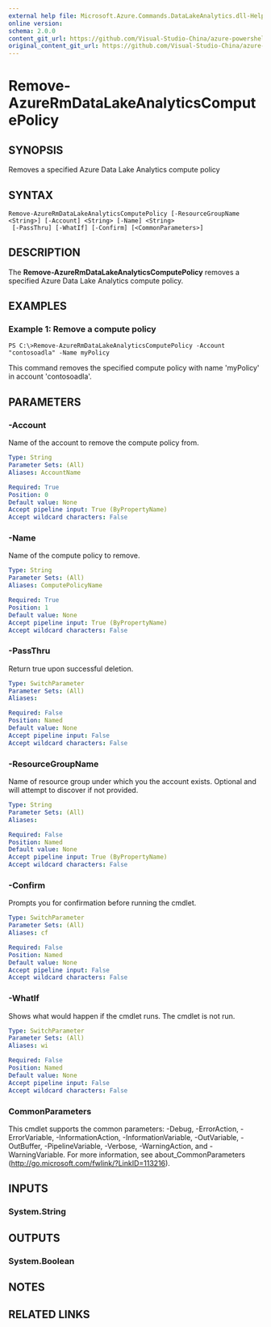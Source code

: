 ```yaml
---
external help file: Microsoft.Azure.Commands.DataLakeAnalytics.dll-Help.xml
online version:
schema: 2.0.0
content_git_url: https://github.com/Visual-Studio-China/azure-powershell/blob/preview/src/ResourceManager/DataLakeAnalytics/Commands.DataLakeAnalytics/help/Remove-AzureRmDataLakeAnalyticsComputePolicy.md
original_content_git_url: https://github.com/Visual-Studio-China/azure-powershell/blob/preview/src/ResourceManager/DataLakeAnalytics/Commands.DataLakeAnalytics/help/Remove-AzureRmDataLakeAnalyticsComputePolicy.md
---
```


# Remove-AzureRmDataLakeAnalyticsComputePolicy

## SYNOPSIS
Removes a specified Azure Data Lake Analytics compute policy

## SYNTAX

```
Remove-AzureRmDataLakeAnalyticsComputePolicy [-ResourceGroupName <String>] [-Account] <String> [-Name] <String>
 [-PassThru] [-WhatIf] [-Confirm] [<CommonParameters>]
```

## DESCRIPTION
The **Remove-AzureRmDataLakeAnalyticsComputePolicy** removes a specified Azure Data Lake Analytics compute policy.

## EXAMPLES

### Example 1: Remove a compute policy
```
PS C:\>Remove-AzureRmDataLakeAnalyticsComputePolicy -Account "contosoadla" -Name myPolicy
```

This command removes the specified compute policy with name 'myPolicy' in account 'contosoadla'.

## PARAMETERS

### -Account
Name of the account to remove the compute policy from.

```yaml
Type: String
Parameter Sets: (All)
Aliases: AccountName

Required: True
Position: 0
Default value: None
Accept pipeline input: True (ByPropertyName)
Accept wildcard characters: False
```

### -Name
Name of the compute policy to remove.

```yaml
Type: String
Parameter Sets: (All)
Aliases: ComputePolicyName

Required: True
Position: 1
Default value: None
Accept pipeline input: True (ByPropertyName)
Accept wildcard characters: False
```

### -PassThru
Return true upon successful deletion.

```yaml
Type: SwitchParameter
Parameter Sets: (All)
Aliases: 

Required: False
Position: Named
Default value: None
Accept pipeline input: False
Accept wildcard characters: False
```

### -ResourceGroupName
Name of resource group under which you the account exists.
Optional and will attempt to discover if not provided.

```yaml
Type: String
Parameter Sets: (All)
Aliases: 

Required: False
Position: Named
Default value: None
Accept pipeline input: True (ByPropertyName)
Accept wildcard characters: False
```

### -Confirm
Prompts you for confirmation before running the cmdlet.

```yaml
Type: SwitchParameter
Parameter Sets: (All)
Aliases: cf

Required: False
Position: Named
Default value: None
Accept pipeline input: False
Accept wildcard characters: False
```

### -WhatIf
Shows what would happen if the cmdlet runs.
The cmdlet is not run.

```yaml
Type: SwitchParameter
Parameter Sets: (All)
Aliases: wi

Required: False
Position: Named
Default value: None
Accept pipeline input: False
Accept wildcard characters: False
```

### CommonParameters
This cmdlet supports the common parameters: -Debug, -ErrorAction, -ErrorVariable, -InformationAction, -InformationVariable, -OutVariable, -OutBuffer, -PipelineVariable, -Verbose, -WarningAction, and -WarningVariable. For more information, see about_CommonParameters (http://go.microsoft.com/fwlink/?LinkID=113216).

## INPUTS

### System.String

## OUTPUTS

### System.Boolean

## NOTES

## RELATED LINKS

